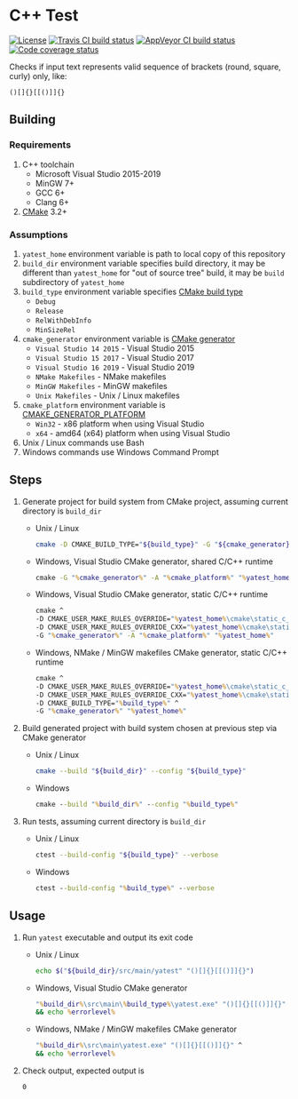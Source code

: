 # C++ Test

[![License](https://img.shields.io/github/license/mabrarov/yatest)](https://github.com/mabrarov/yatest/tree/master/LICENSE)
[![Travis CI build status](https://travis-ci.org/mabrarov/yatest.svg?branch=master)](https://travis-ci.org/mabrarov/yatest)
[![AppVeyor CI build status](https://ci.appveyor.com/api/projects/status/u5b0i7897pmucqi0/branch/master?svg=true)](https://ci.appveyor.com/project/mabrarov/yatest/branch/master)
[![Code coverage status](https://codecov.io/gh/mabrarov/yatest/branch/master/graph/badge.svg)](https://codecov.io/gh/mabrarov/yatest/branch/master)

Checks if input text represents valid sequence of brackets (round, square, curly) only, like:

```text
()[]{}[[()]]{}
```

## Building

### Requirements

1. C++ toolchain
   * Microsoft Visual Studio 2015-2019
   * MinGW 7+
   * GCC 6+
   * Clang 6+
1. [CMake](https://cmake.org/) 3.2+

### Assumptions

1. `yatest_home` environment variable is path to local copy of this repository
1. `build_dir` environment variable specifies build directory, 
   it may be different than `yatest_home` for "out of source tree" build, 
   it may be `build` subdirectory of `yatest_home`
1. `build_type` environment variable specifies [CMake build type](https://cmake.org/cmake/help/latest/variable/CMAKE_BUILD_TYPE.html)
   * `Debug`
   * `Release`
   * `RelWithDebInfo`
   * `MinSizeRel`
1. `cmake_generator` environment variable is [CMake generator](https://cmake.org/cmake/help/latest/manual/cmake-generators.7.html)
   * `Visual Studio 14 2015` - Visual Studio 2015
   * `Visual Studio 15 2017` - Visual Studio 2017
   * `Visual Studio 16 2019` - Visual Studio 2019
   * `NMake Makefiles` - NMake makefiles
   * `MinGW Makefiles` - MinGW makefiles
   * `Unix Makefiles` - Unix / Linux makefiles
1. `cmake_platform` environment variable is [CMAKE_GENERATOR_PLATFORM](https://cmake.org/cmake/help/latest/variable/CMAKE_GENERATOR_PLATFORM.html)
   * `Win32` - x86 platform when using Visual Studio
   * `x64` - amd64 (x64) platform when using Visual Studio
1. Unix / Linux commands use Bash
1. Windows commands use Windows Command Prompt

## Steps

1. Generate project for build system from CMake project, assuming current directory is `build_dir`

   * Unix / Linux

     ```bash
     cmake -D CMAKE_BUILD_TYPE="${build_type}" -G "${cmake_generator}" "${yatest_home}"
     ```

   * Windows, Visual Studio CMake generator, shared C/C++ runtime

     ```cmd
     cmake -G "%cmake_generator%" -A "%cmake_platform%" "%yatest_home%"
     ```

   * Windows, Visual Studio CMake generator, static C/C++ runtime

     ```cmd
     cmake ^
     -D CMAKE_USER_MAKE_RULES_OVERRIDE="%yatest_home%\cmake\static_c_runtime_overrides.cmake" ^
     -D CMAKE_USER_MAKE_RULES_OVERRIDE_CXX="%yatest_home%\cmake\static_cxx_runtime_overrides.cmake" ^
     -G "%cmake_generator%" -A "%cmake_platform%" "%yatest_home%"
     ```

   * Windows, NMake / MinGW makefiles CMake generator, static C/C++ runtime

     ```cmd
     cmake ^
     -D CMAKE_USER_MAKE_RULES_OVERRIDE="%yatest_home%\cmake\static_c_runtime_overrides.cmake" ^
     -D CMAKE_USER_MAKE_RULES_OVERRIDE_CXX="%yatest_home%\cmake\static_cxx_runtime_overrides.cmake" ^
     -D CMAKE_BUILD_TYPE="%build_type%" ^
     -G "%cmake_generator%" "%yatest_home%"
     ```

1. Build generated project with build system chosen at previous step via CMake generator

   * Unix / Linux

     ```bash
     cmake --build "${build_dir}" --config "${build_type}"
     ```

   * Windows

     ```cmd
     cmake --build "%build_dir%" --config "%build_type%"
     ```

1. Run tests, assuming current directory is `build_dir`

   * Unix / Linux

     ```bash
     ctest --build-config "${build_type}" --verbose
     ```

   * Windows

     ```cmd
     ctest --build-config "%build_type%" --verbose
     ```

## Usage

1. Run `yatest` executable and output its exit code

   * Unix / Linux

     ```bash
     echo $("${build_dir}/src/main/yatest" "()[]{}[[()]]{}")
     ```

   * Windows, Visual Studio CMake generator

     ```cmd
     "%build_dir%\src\main\%build_type%\yatest.exe" "()[]{}[[()]]{}" ^
     && echo %errorlevel%
     ```

   * Windows, NMake / MinGW makefiles CMake generator

     ```cmd
     "%build_dir%\src\main\yatest.exe" "()[]{}[[()]]{}" ^
     && echo %errorlevel%
     ```

1. Check output, expected output is

   ```text
   0
   ```
